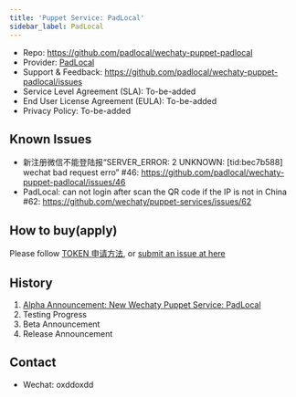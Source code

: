 ```yaml
---
title: 'Puppet Service: PadLocal'
sidebar_label: PadLocal
---
```


- Repo: <https://github.com/padlocal/wechaty-puppet-padlocal>
- Provider: [PadLocal](https://github.com/padlocal)
- Support & Feedback: <https://github.com/padlocal/wechaty-puppet-padlocal/issues>
- Service Level Agreement (SLA): To-be-added
- End User License Agreement (EULA): To-be-added
- Privacy Policy: To-be-added

## Known Issues

- 新注册微信不能登陆报“SERVER_ERROR: 2 UNKNOWN: [tid:bec7b588] wechat bad request erro” #46: <https://github.com/padlocal/wechaty-puppet-padlocal/issues/46>
- PadLocal: can not login after scan the QR code if the IP is not in China #62: <https://github.com/wechaty/puppet-services/issues/62>

## How to buy(apply)

Please follow [TOKEN 申请方法](https://github.com/padlocal/wechaty-puppet-padlocal/wiki/TOKEN-%E7%94%B3%E8%AF%B7%E6%96%B9%E6%B3%95), or [submit an issue at here](https://github.com/wechaty/puppet-services/issues/new?assignees=padlocal&labels=padlocal&template=padlocal.md&title=PadLocal%3A+)

## History

1. [Alpha Announcement: New Wechaty Puppet Service: PadLocal](https://wechaty.js.org/2020/10/12/puppet-padlocal-intro/)
1. Testing Progress
1. Beta Announcement
1. Release Announcement

## Contact

- Wechat: oxddoxdd
